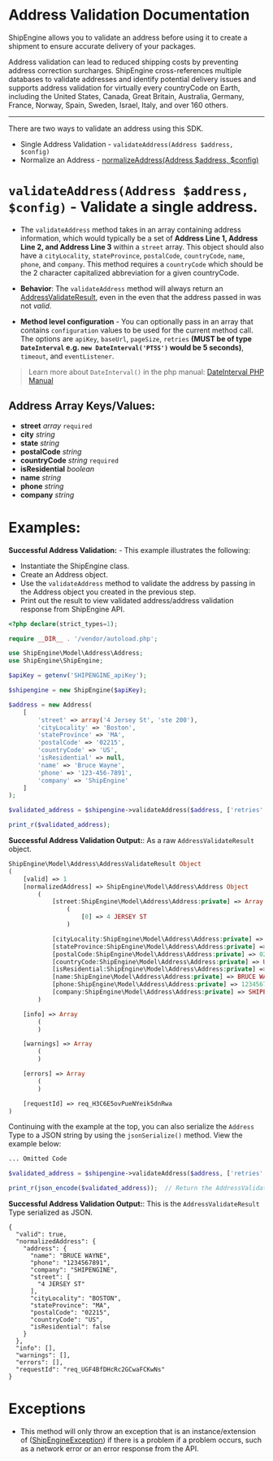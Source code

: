 Address Validation Documentation
================================
ShipEngine allows you to validate an address before using it to create a shipment to ensure accurate delivery
of your packages.

Address validation can lead to reduced shipping costs by preventing address correction surcharges. ShipEngine
cross-references multiple databases to validate addresses and identify potential delivery issues and supports address
validation for virtually every countryCode on Earth, including the United States, Canada, Great Britain, Australia,
Germany, France, Norway, Spain, Sweden, Israel, Italy, and over 160 others.

---

There are two ways to validate an address using this SDK.

- Single Address Validation - `validateAddress(Address $address, $config)`
- Normalize an Address - [normalizeAddress(Address $address, $config)](./normalizeAddressExample.md)

`validateAddress(Address $address, $config)` - Validate a single address.
=========================================================================

- The `validateAddress` method takes in an array containing address information, which would typically be a set of
  **Address Line 1, Address Line 2, and Address Line 3** within a `street` array. This object should also have a
  `cityLocality`, `stateProvince`, `postalCode`, `countryCode`, `name`, `phone`, and `company`. This method
  requires a `countryCode` which should be the 2 character capitalized abbreviation for a given countryCode.

- **Behavior**: The `validateAddress` method will always return
  an [AddressValidateResult](../src/Model/Address/AddressValidateResult.php), even in the even that the address passed
  in was not *valid*.

- **Method level configuration** - You can optionally pass in an array that contains `configuration` values to be used
  for the current method call. The options are `apiKey`, `baseUrl`, `pageSize`,
  `retries` **(MUST be of type `DateInterval` e.g. `new DateInterval('PT5S')` would be 5 seconds)**,
  `timeout`, and `eventListener`.

> Learn more about `DateInterval()` in the php manual:
> [DateInterval PHP Manual](https://www.php.net/manual/en/class.dateinterval.php "DateInterval Documentation")

Address Array Keys/Values:
--------------------------

- **street** *array* `required`
- **city** *string*
- **state** *string*
- **postalCode** *string*
- **countryCode** *string* `required`
- **isResidential** *boolean*
- **name** *string*
- **phone** *string*
- **company** *string*

Examples:
=========

**Successful Address Validation:** - This example illustrates the following:
  - Instantiate the ShipEngine class.
  - Create an Address object.
  - Use the `validateAddress` method to validate the address by passing in the Address object you created in the previous step.
  - Print out the result to view validated address/address validation response from ShipEngine API.

```php
<?php declare(strict_types=1);

require __DIR__ . '/vendor/autoload.php';

use ShipEngine\Model\Address\Address;
use ShipEngine\ShipEngine;

$apiKey = getenv('SHIPENGINE_apiKey');

$shipengine = new ShipEngine($apiKey);

$address = new Address(
    [
        'street' => array('4 Jersey St', 'ste 200'),
        'cityLocality' => 'Boston',
        'stateProvince' => 'MA',
        'postalCode' => '02215',
        'countryCode' => 'US',
        'isResidential' => null,
        'name' => 'Bruce Wayne',
        'phone' => '123-456-7891',
        'company' => 'ShipEngine'
    ]
);

$validated_address = $shipengine->validateAddress($address, ['retries' => 2]);

print_r($validated_address);
```

**Successful Address Validation Output:**: As a raw `AddressValidateResult` object.

```php
ShipEngine\Model\Address\AddressValidateResult Object
(
    [valid] => 1
    [normalizedAddress] => ShipEngine\Model\Address\Address Object
        (
            [street:ShipEngine\Model\Address\Address:private] => Array
                (
                    [0] => 4 JERSEY ST
                )

            [cityLocality:ShipEngine\Model\Address\Address:private] => BOSTON
            [stateProvince:ShipEngine\Model\Address\Address:private] => MA
            [postalCode:ShipEngine\Model\Address\Address:private] => 02215
            [countryCode:ShipEngine\Model\Address\Address:private] => US
            [isResidential:ShipEngine\Model\Address\Address:private] =>
            [name:ShipEngine\Model\Address\Address:private] => BRUCE WAYNE
            [phone:ShipEngine\Model\Address\Address:private] => 1234567891
            [company:ShipEngine\Model\Address\Address:private] => SHIPENGINE
        )

    [info] => Array
        (
        )

    [warnings] => Array
        (
        )

    [errors] => Array
        (
        )

    [requestId] => req_H3C6E5ovPueNYeik5dnRwa
)
```

Continuing with the example at the top, you can also serialize the `Address` Type to a JSON string by using
the `jsonSerialize()` method. View the example below:

```php
... Omitted Code

$validated_address = $shipengine->validateAddress($address, ['retries' => 2]);

print_r(json_encode($validated_address));  // Return the AddressValidateResult Type as a JSON string.
```

**Successful Address Validation Output:**: This is the `AddressValidateResult` Type serialized as JSON.
```json5
{
  "valid": true,
  "normalizedAddress": {
    "address": {
      "name": "BRUCE WAYNE",
      "phone": "1234567891",
      "company": "SHIPENGINE",
      "street": [
        "4 JERSEY ST"
      ],
      "cityLocality": "BOSTON",
      "stateProvince": "MA",
      "postalCode": "02215",
      "countryCode": "US",
      "isResidential": false
    }
  },
  "info": [],
  "warnings": [],
  "errors": [],
  "requestId": "req_UGF4BfDHcRc2GCwaFCKwNs"
}
```

Exceptions
==========

- This method will only throw an exception that is an instance/extension of
  ([ShipEngineException](../src/Message/ShipEngineException.php)) if there is a problem if a problem occurs, such as a
  network error or an error response from the API.
